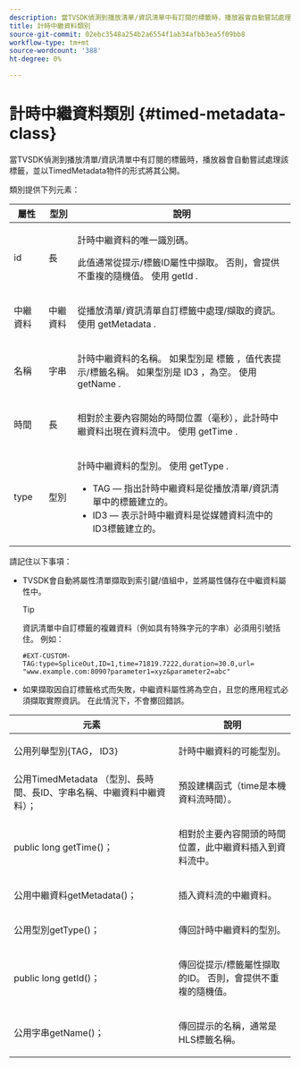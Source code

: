 ```yaml
---
description: 當TVSDK偵測到播放清單/資訊清單中有訂閱的標籤時，播放器會自動嘗試處理該標籤，並以TimedMetadata物件的形式將其公開。
title: 計時中繼資料類別
source-git-commit: 02ebc3548a254b2a6554f1ab34afbb3ea5f09bb8
workflow-type: tm+mt
source-wordcount: '388'
ht-degree: 0%

---
```


# 計時中繼資料類別 {#timed-metadata-class}

當TVSDK偵測到播放清單/資訊清單中有訂閱的標籤時，播放器會自動嘗試處理該標籤，並以TimedMetadata物件的形式將其公開。

類別提供下列元素：

<table id="table_FFC56AC5B1E04DA99C9309C0223ABA90"> 
 <thead> 
  <tr> 
   <th colname="col1" class="entry"><b> 屬性 </b></th> 
   <th colname="col02" class="entry"> <b> 型別 </b></th> 
   <th colname="col2" class="entry"> <b> 說明 </b> </th> 
  </tr> 
 </thead>
 <tbody> 
  <tr> 
   <td colname="col1"> <span class="codeph"> id </span> </td> 
   <td colname="col02"> 長 </td> 
   <td colname="col2"> <p>計時中繼資料的唯一識別碼。 </p> <p>此值通常從提示/標籤ID屬性中擷取。 否則，會提供不重複的隨機值。 使用 <span class="codeph"> getId </span>. </p> </td> 
  </tr> 
  <tr> 
   <td colname="col1"> <span class="codeph"> 中繼資料 </span> </td> 
   <td colname="col02"> 中繼資料 </td> 
   <td colname="col2"> <p>從播放清單/資訊清單自訂標籤中處理/擷取的資訊。 使用 <span class="codeph"> getMetadata </span>. </p> </td> 
  </tr> 
  <tr> 
   <td colname="col1"> <span class="codeph"> 名稱 </span> </td> 
   <td colname="col02"> 字串 </td> 
   <td colname="col2"> <p>計時中繼資料的名稱。 如果型別是 <span class="codeph"> 標籤 </span>，值代表提示/標籤名稱。 如果型別是 <span class="codeph"> ID3 </span>，為空。 使用 <span class="codeph"> getName </span>. </p> </td> 
  </tr> 
  <tr> 
   <td colname="col1"> <span class="codeph"> 時間 </span> </td> 
   <td colname="col02"> 長 </td> 
   <td colname="col2"> <p>相對於主要內容開始的時間位置（毫秒），此計時中繼資料出現在資料流中。 使用 <span class="codeph"> getTime </span>. </p> </td> 
  </tr> 
  <tr> 
   <td colname="col1"> <span class="codeph"> type </span> </td> 
   <td colname="col02"> 型別 </td> 
   <td colname="col2"> <p>計時中繼資料的型別。 使用 <span class="codeph"> getType </span>. 
     <ul id="ul_70FBFB33E9F846D8B38592560CCE9560"> 
      <li id="li_739D30561BFB4D9B97DF212E4880BA2C">TAG — 指出計時中繼資料是從播放清單/資訊清單中的標籤建立的。 </li> 
      <li id="li_E785E1DEF1CC4D9DBE7764E5D05EFAFC">ID3 — 表示計時中繼資料是從媒體資料流中的ID3標籤建立的。 </li> 
     </ul> </p> </td> 
  </tr> 
 </tbody> 
</table>

<!--<a id="section_737CC47997F74F80A3C5C6171ADE120E"></a>-->

請記住以下事項：

* TVSDK會自動將屬性清單擷取到索引鍵/值組中，並將屬性儲存在中繼資料屬性中。

  >[!TIP]
  >
  >資訊清單中自訂標籤的複雜資料（例如具有特殊字元的字串）必須用引號括住。 例如：
  >
  >```
  >#EXT-CUSTOM-TAG:type=SpliceOut,ID=1,time=71819.7222,duration=30.0,url= 
  >"www.example.com:8090?parameter1=xyz&parameter2=abc"
  >```
  >

* 如果擷取因自訂標籤格式而失敗，中繼資料屬性將為空白，且您的應用程式必須擷取實際資訊。 在此情況下，不會擲回錯誤。

<table id="table_1BAE98BF23F641A3A5709EBE37B327F6"> 
 <thead> 
  <tr> 
   <th colname="col1" class="entry"> <b>元素 </b></th> 
   <th colname="col2" class="entry"> <b>說明</b></th> 
  </tr> 
 </thead>
 <tbody> 
  <tr> 
   <td colname="col1"> <span class="codeph"> 公用列舉型別{TAG， ID3} </span> </td> 
   <td colname="col2"> <p>計時中繼資料的可能型別。 </p> </td> 
  </tr> 
  <tr> 
   <td colname="col1"> <span class="codeph"> 公用TimedMetadata （型別、長時間、長ID、字串名稱、中繼資料中繼資料）； </span> </td> 
   <td colname="col2"> <p>預設建構函式（time是本機資料流時間）。 </p> </td> 
  </tr> 
  <tr> 
   <td colname="col1"> <span class="codeph"> public long getTime()； </span> </td> 
   <td colname="col2"> <p>相對於主要內容開頭的時間位置，此中繼資料插入到資料流中。 </p> </td> 
  </tr> 
  <tr> 
   <td colname="col1"> <span class="codeph"> 公用中繼資料getMetadata()； </span> </td> 
   <td colname="col2"> <p>插入資料流的中繼資料。 </p> </td> 
  </tr> 
  <tr> 
   <td colname="col1"> <span class="codeph"> 公用型別getType()； </span> </td> 
   <td colname="col2"> <p>傳回計時中繼資料的型別。 </p> </td> 
  </tr> 
  <tr> 
   <td colname="col1"> <span class="codeph"> public long getId()； </span> </td> 
   <td colname="col2"> <p>傳回從提示/標籤屬性擷取的ID。 否則，會提供不重複的隨機值。 </p> </td> 
  </tr> 
  <tr> 
   <td colname="col1"> <span class="codeph"> 公用字串getName()； </span> </td> 
   <td colname="col2"> <p>傳回提示的名稱，通常是HLS標籤名稱。 </p> </td> 
  </tr> 
 </tbody> 
</table>
